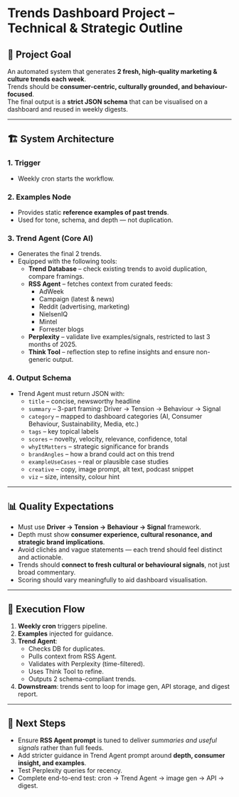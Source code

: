 # Trends Dashboard Project – Technical & Strategic Outline

## 🎯 Project Goal
An automated system that generates **2 fresh, high-quality marketing & culture trends each week**.  
Trends should be **consumer-centric, culturally grounded, and behaviour-focused**.  
The final output is a **strict JSON schema** that can be visualised on a dashboard and reused in weekly digests.

---

## 🏗️ System Architecture

### **1. Trigger**
- Weekly cron starts the workflow.

### **2. Examples Node**
- Provides static **reference examples of past trends**.  
- Used for tone, schema, and depth — not duplication.

### **3. Trend Agent (Core AI)**
- Generates the final 2 trends.  
- Equipped with the following tools:
  - **Trend Database** – check existing trends to avoid duplication, compare framings.  
  - **RSS Agent** – fetches context from curated feeds:
    - AdWeek  
    - Campaign (latest & news)  
    - Reddit (advertising, marketing)  
    - NielsenIQ  
    - Mintel  
    - Forrester blogs  
  - **Perplexity** – validate live examples/signals, restricted to last 3 months of 2025.  
  - **Think Tool** – reflection step to refine insights and ensure non-generic output.

### **4. Output Schema**
- Trend Agent must return JSON with:
  - `title` – concise, newsworthy headline  
  - `summary` – 3-part framing: Driver → Tension → Behaviour → Signal  
  - `category` – mapped to dashboard categories (AI, Consumer Behaviour, Sustainability, Media, etc.)  
  - `tags` – key topical labels  
  - `scores` – novelty, velocity, relevance, confidence, total  
  - `whyItMatters` – strategic significance for brands  
  - `brandAngles` – how a brand could act on this trend  
  - `exampleUseCases` – real or plausible case studies  
  - `creative` – copy, image prompt, alt text, podcast snippet  
  - `viz` – size, intensity, colour hint

---

## 📊 Quality Expectations
- Must use **Driver → Tension → Behaviour → Signal** framework.  
- Depth must show **consumer experience, cultural resonance, and strategic brand implications**.  
- Avoid clichés and vague statements — each trend should feel distinct and actionable.  
- Trends should **connect to fresh cultural or behavioural signals**, not just broad commentary.  
- Scoring should vary meaningfully to aid dashboard visualisation.

---

## 🔄 Execution Flow
1. **Weekly cron** triggers pipeline.  
2. **Examples** injected for guidance.  
3. **Trend Agent**:
   - Checks DB for duplicates.  
   - Pulls context from RSS Agent.  
   - Validates with Perplexity (time-filtered).  
   - Uses Think Tool to refine.  
   - Outputs 2 schema-compliant trends.  
4. **Downstream**: trends sent to loop for image gen, API storage, and digest report.

---

## 🚀 Next Steps
- Ensure **RSS Agent prompt** is tuned to deliver *summaries and useful signals* rather than full feeds.  
- Add stricter guidance in Trend Agent prompt around **depth, consumer insight, and examples**.  
- Test Perplexity queries for recency.  
- Complete end-to-end test: cron → Trend Agent → image gen → API → digest.